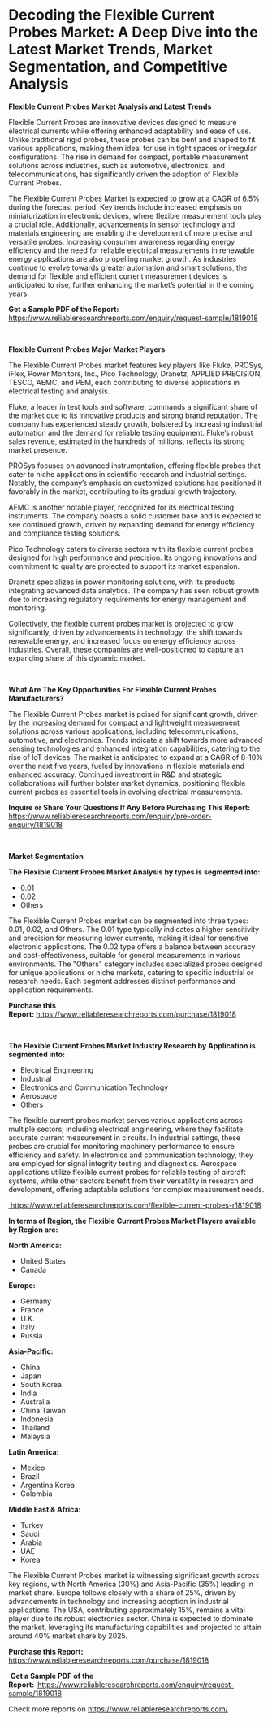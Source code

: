 <p><h1>Decoding the Flexible Current Probes Market: A Deep Dive into the Latest Market Trends, Market Segmentation, and Competitive Analysis</h1></p><p><strong>Flexible Current Probes Market Analysis and Latest Trends</strong></p>
<p><p>Flexible Current Probes are innovative devices designed to measure electrical currents while offering enhanced adaptability and ease of use. Unlike traditional rigid probes, these probes can be bent and shaped to fit various applications, making them ideal for use in tight spaces or irregular configurations. The rise in demand for compact, portable measurement solutions across industries, such as automotive, electronics, and telecommunications, has significantly driven the adoption of Flexible Current Probes.</p><p>The Flexible Current Probes Market is expected to grow at a CAGR of 6.5% during the forecast period. Key trends include increased emphasis on miniaturization in electronic devices, where flexible measurement tools play a crucial role. Additionally, advancements in sensor technology and materials engineering are enabling the development of more precise and versatile probes. Increasing consumer awareness regarding energy efficiency and the need for reliable electrical measurements in renewable energy applications are also propelling market growth. As industries continue to evolve towards greater automation and smart solutions, the demand for flexible and efficient current measurement devices is anticipated to rise, further enhancing the market’s potential in the coming years.</p></p>
<p><strong>Get a Sample PDF of the Report:&nbsp;</strong> <a href="https://www.reliableresearchreports.com/enquiry/request-sample/1819018?utm_campaign=2030&utm_medium=2&utm_source=Github&utm_content=ia&utm_term=06042025&utm_id=flexible-current-probes">https://www.reliableresearchreports.com/enquiry/request-sample/1819018</a></p>
<p>&nbsp;</p>
<p><strong>Flexible Current Probes Major Market Players</strong></p>
<p><p>The Flexible Current Probes market features key players like Fluke, PROSys, iFlex, Power Monitors, Inc., Pico Technology, Dranetz, APPLIED PRECISION, TESCO, AEMC, and PEM, each contributing to diverse applications in electrical testing and analysis.</p><p>Fluke, a leader in test tools and software, commands a significant share of the market due to its innovative products and strong brand reputation. The company has experienced steady growth, bolstered by increasing industrial automation and the demand for reliable testing equipment. Fluke’s robust sales revenue, estimated in the hundreds of millions, reflects its strong market presence.</p><p>PROSys focuses on advanced instrumentation, offering flexible probes that cater to niche applications in scientific research and industrial settings. Notably, the company’s emphasis on customized solutions has positioned it favorably in the market, contributing to its gradual growth trajectory.</p><p>AEMC is another notable player, recognized for its electrical testing instruments. The company boasts a solid customer base and is expected to see continued growth, driven by expanding demand for energy efficiency and compliance testing solutions.</p><p>Pico Technology caters to diverse sectors with its flexible current probes designed for high performance and precision. Its ongoing innovations and commitment to quality are projected to support its market expansion.</p><p>Dranetz specializes in power monitoring solutions, with its products integrating advanced data analytics. The company has seen robust growth due to increasing regulatory requirements for energy management and monitoring.</p><p>Collectively, the flexible current probes market is projected to grow significantly, driven by advancements in technology, the shift towards renewable energy, and increased focus on energy efficiency across industries. Overall, these companies are well-positioned to capture an expanding share of this dynamic market.</p></p>
<p>&nbsp;</p>
<p><strong>What Are The Key Opportunities For Flexible Current Probes Manufacturers?</strong></p>
<p><p>The Flexible Current Probes market is poised for significant growth, driven by the increasing demand for compact and lightweight measurement solutions across various applications, including telecommunications, automotive, and electronics. Trends indicate a shift towards more advanced sensing technologies and enhanced integration capabilities, catering to the rise of IoT devices. The market is anticipated to expand at a CAGR of 8-10% over the next five years, fueled by innovations in flexible materials and enhanced accuracy. Continued investment in R&D and strategic collaborations will further bolster market dynamics, positioning flexible current probes as essential tools in evolving electrical measurements.</p></p>
<p><strong>Inquire or Share Your Questions If Any Before Purchasing This Report:</strong> <a href="https://www.reliableresearchreports.com/enquiry/pre-order-enquiry/1819018?utm_campaign=2030&utm_medium=2&utm_source=Github&utm_content=ia&utm_term=06042025&utm_id=flexible-current-probes">https://www.reliableresearchreports.com/enquiry/pre-order-enquiry/1819018</a></p>
<p>&nbsp;</p>
<p><strong>Market Segmentation</strong></p>
<p><strong>The Flexible Current Probes Market Analysis by types is segmented into:</strong></p>
<p><ul><li>0.01</li><li>0.02</li><li>Others</li></ul></p>
<p><p>The Flexible Current Probes market can be segmented into three types: 0.01, 0.02, and Others. The 0.01 type typically indicates a higher sensitivity and precision for measuring lower currents, making it ideal for sensitive electronic applications. The 0.02 type offers a balance between accuracy and cost-effectiveness, suitable for general measurements in various environments. The "Others" category includes specialized probes designed for unique applications or niche markets, catering to specific industrial or research needs. Each segment addresses distinct performance and application requirements.</p></p>
<p><strong>Purchase this Report:&nbsp;</strong><a href="https://www.reliableresearchreports.com/purchase/1819018?utm_campaign=2030&utm_medium=2&utm_source=Github&utm_content=ia&utm_term=06042025&utm_id=flexible-current-probes">https://www.reliableresearchreports.com/purchase/1819018</a></p>
<p>&nbsp;</p>
<p><strong>The Flexible Current Probes Market Industry Research by Application is segmented into:</strong></p>
<p><ul><li>Electrical Engineering</li><li>Industrial</li><li>Electronics and Communication Technology</li><li>Aerospace</li><li>Others</li></ul></p>
<p><p>The flexible current probes market serves various applications across multiple sectors, including electrical engineering, where they facilitate accurate current measurement in circuits. In industrial settings, these probes are crucial for monitoring machinery performance to ensure efficiency and safety. In electronics and communication technology, they are employed for signal integrity testing and diagnostics. Aerospace applications utilize flexible current probes for reliable testing of aircraft systems, while other sectors benefit from their versatility in research and development, offering adaptable solutions for complex measurement needs.</p></p>
<p><a href="https://www.reliableresearchreports.com/flexible-current-probes-r1819018?utm_campaign=2030&utm_medium=2&utm_source=Github&utm_content=ia&utm_term=06042025&utm_id=flexible-current-probes">&nbsp;https://www.reliableresearchreports.com/flexible-current-probes-r1819018</a></p>
<p><strong>In terms of Region, the Flexible Current Probes Market Players available by Region are:</strong></p>
<p>
    <p> <strong> North America: </strong>
        <ul>
            <li>United States</li>
            <li>Canada</li>
        </ul>
        </p> 
    <p> <strong> Europe: </strong>
        <ul>
            <li>Germany</li>
            <li>France</li>
            <li>U.K.</li>
            <li>Italy</li>
            <li>Russia</li>
        </ul>
        </p> 
    <p> <strong> Asia-Pacific: </strong>
        <ul>
            <li>China</li>
            <li>Japan</li>
            <li>South Korea</li>
            <li>India</li>
            <li>Australia</li>
            <li>China Taiwan</li>
            <li>Indonesia</li>
            <li>Thailand</li>
            <li>Malaysia</li>
        </ul>
        </p> 
    <p> <strong> Latin America: </strong>
        <ul>
            <li>Mexico</li>
            <li>Brazil</li>
            <li>Argentina Korea</li>
            <li>Colombia</li>
        </ul>
        </p> 
    <p> <strong> Middle East & Africa: </strong>
        <ul>
            <li>Turkey</li>
            <li>Saudi</li>
            <li>Arabia</li>
            <li>UAE</li>
            <li>Korea</li>
        </ul>
    </p>
    </p>
<p><p>The Flexible Current Probes market is witnessing significant growth across key regions, with North America (30%) and Asia-Pacific (35%) leading in market share. Europe follows closely with a share of 25%, driven by advancements in technology and increasing adoption in industrial applications. The USA, contributing approximately 15%, remains a vital player due to its robust electronics sector. China is expected to dominate the market, leveraging its manufacturing capabilities and projected to attain around 40% market share by 2025.</p></p>
<p><strong>Purchase this Report: </strong><a href="https://www.reliableresearchreports.com/purchase/1819018?utm_campaign=2030&utm_medium=2&utm_source=Github&utm_content=ia&utm_term=06042025&utm_id=flexible-current-probes">https://www.reliableresearchreports.com/purchase/1819018</a></p>
<p>&nbsp;<strong>Get a Sample PDF of the Report:&nbsp;&nbsp;</strong><a href="https://www.reliableresearchreports.com/enquiry/request-sample/1819018?utm_campaign=2030&utm_medium=2&utm_source=Github&utm_content=ia&utm_term=06042025&utm_id=flexible-current-probes">https://www.reliableresearchreports.com/enquiry/request-sample/1819018</a></p>
<p><strong></strong></p>
<p>Check more reports on <a href="https://www.reliableresearchreports.com/?utm_campaign=2030&utm_medium=2&utm_source=Github&utm_content=ia&utm_term=06042025&utm_id=flexible-current-probes">https://www.reliableresearchreports.com/</a></p>